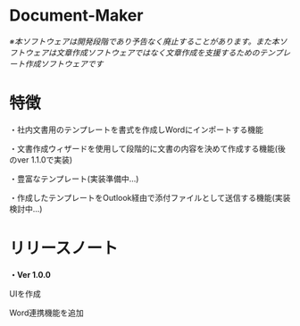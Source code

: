 # Document-Maker
*※本ソフトウェアは開発段階であり予告なく廃止することがあります。また本ソフトウェアは文章作成ソフトウェアではなく文章作成を支援するためのテンプレート作成ソフトウェアです*

# 特徴

・社内文書用のテンプレートを書式を作成しWordにインポートする機能

・文書作成ウィザードを使用して段階的に文書の内容を決めて作成する機能(後のver 1.1.0で実装)

・豊富なテンプレート(実装準備中...)

・作成したテンプレートをOutlook経由で添付ファイルとして送信する機能(実装検討中...)



# リリースノート

**・Ver 1.0.0**
  
  UIを作成
  
  Word連携機能を追加

